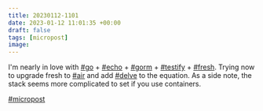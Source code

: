 ```yaml
---
title: 20230112-1101
date: 2023-01-12 11:01:35 +00:00
draft: false
tags: [micropost]
image:
---
```


<p>I&#39;m nearly in love with <a href="https://mastodon.bofhers.es/tags/go" class="mention hashtag" rel="tag">#<span>go</span></a> + <a href="https://mastodon.bofhers.es/tags/echo" class="mention hashtag" rel="tag">#<span>echo</span></a> + <a href="https://mastodon.bofhers.es/tags/gorm" class="mention hashtag" rel="tag">#<span>gorm</span></a> + <a href="https://mastodon.bofhers.es/tags/testify" class="mention hashtag" rel="tag">#<span>testify</span></a> + <a href="https://mastodon.bofhers.es/tags/fresh" class="mention hashtag" rel="tag">#<span>fresh</span></a>. Trying now to upgrade fresh to <a href="https://mastodon.bofhers.es/tags/air" class="mention hashtag" rel="tag">#<span>air</span></a> and add <a href="https://mastodon.bofhers.es/tags/delve" class="mention hashtag" rel="tag">#<span>delve</span></a> to the equation. As a side note, the stack seems more complicated to set if you use containers.</p><p><a href="https://mastodon.bofhers.es/tags/micropost" class="mention hashtag" rel="tag">#<span>micropost</span></a></p>


